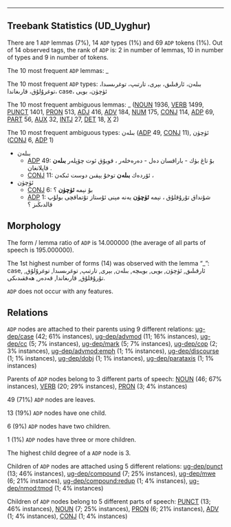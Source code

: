 

--------------------------------------------------------------------------------

## Treebank Statistics (UD_Uyghur)

There are 1 `ADP` lemmas (7%), 14 `ADP` types (1%) and 69 `ADP` tokens (1%).
Out of 14 observed tags, the rank of `ADP` is: 2 in number of lemmas, 10 in number of types and 9 in number of tokens.

The 10 most frequent `ADP` lemmas: _

The 10 most frequent `ADP` types:  بىلەن، ئارقىلىق، بېرى، تارتىپ، توغرىسىدا، توغرۇلۇق، قارىغاندا، case، ئۈچۈن، بويى

The 10 most frequent ambiguous lemmas: _ ([NOUN]() 1936, [VERB]() 1499, [PUNCT]() 1401, [PRON]() 513, [ADJ]() 416, [ADV]() 184, [NUM]() 175, [CONJ]() 114, [ADP]() 69, [PART]() 56, [AUX]() 32, [INTJ]() 27, [DET]() 18, [X]() 2)

The 10 most frequent ambiguous types:  بىلەن ([ADP]() 49, [CONJ]() 11), ئۈچۈن ([CONJ]() 6, [ADP]() 1)


* بىلەن
  * [ADP]() 49: بۇ تاغ بۈك - باراقسان دەل - دەرەخلەر ، قويۇق ئوت چۆپلەر <b>بىلەن</b> قاپلانغان .
  * [CONJ]() 11: ئۆردەك <b>بىلەن</b> توخۇ يېقىن دوست ئىكەن ،
* ئۈچۈن
  * [CONJ]() 6: بۇ نېمە <b>ئۈچۈن</b> ؟
  * [ADP]() 1: شۇنداق تۇرۇقلۇق ، نېمە <b>ئۈچۈن</b> يەنە مېنى ئۇستاز تۇتماقچى بولۇپ قالدىڭىز ؟

## Morphology

The form / lemma ratio of `ADP` is 14.000000 (the average of all parts of speech is 195.000000).

The 1st highest number of forms (14) was observed with the lemma “_”: case, ئارقىلىق, ئۈچۈن, بويى, بويىچە, بىلەن, بېرى, تارتىپ, توغرىسىدا, توغرۇلۇق, تۇرۇقلۇق, قارىغاندا, قەدەر, ھەققىدىكى.

`ADP` does not occur with any features.


## Relations

`ADP` nodes are attached to their parents using 9 different relations: [ug-dep/case]() (42; 61% instances), [ug-dep/advmod]() (11; 16% instances), [ug-dep/cc]() (5; 7% instances), [ug-dep/mark]() (5; 7% instances), [ug-dep/cop]() (2; 3% instances), [ug-dep/advmod:emph]() (1; 1% instances), [ug-dep/discourse]() (1; 1% instances), [ug-dep/dobj]() (1; 1% instances), [ug-dep/parataxis]() (1; 1% instances)

Parents of `ADP` nodes belong to 3 different parts of speech: [NOUN]() (46; 67% instances), [VERB]() (20; 29% instances), [PRON]() (3; 4% instances)

49 (71%) `ADP` nodes are leaves.

13 (19%) `ADP` nodes have one child.

6 (9%) `ADP` nodes have two children.

1 (1%) `ADP` nodes have three or more children.

The highest child degree of a `ADP` node is 3.

Children of `ADP` nodes are attached using 5 different relations: [ug-dep/punct]() (13; 46% instances), [ug-dep/compound]() (7; 25% instances), [ug-dep/mwe]() (6; 21% instances), [ug-dep/compound:redup]() (1; 4% instances), [ug-dep/nmod:tmod]() (1; 4% instances)

Children of `ADP` nodes belong to 5 different parts of speech: [PUNCT]() (13; 46% instances), [NOUN]() (7; 25% instances), [PRON]() (6; 21% instances), [ADV]() (1; 4% instances), [CONJ]() (1; 4% instances)

